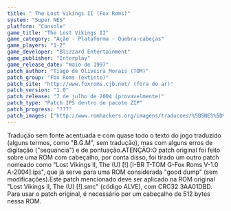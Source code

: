 ```yaml
---
title: " The Lost Vikings II (Fox Roms)"
system: "Super NES"
platform: "Console"
game_title: "The Lost Vikings II"
game_category: "Ação - Plataforma - Quebra-cabeças"
game_players: "1-2"
game_developer: "Blizzard Entertainment"
game_publisher: "Interplay"
game_release_date: "maio de 1997"
patch_author: "Tiago de Oliveira Morais (TOM)"
patch_group: "Fox Roms (extinto)"
patch_site: "http://www.foxroms.cjb.net/ (fora do ar)"
patch_version: "1.0"
patch_release: "7 de julho de 2004 (provavelmente)"
patch_type: "Patch IPS dentro de pacote ZIP"
patch_progress: "???"
patch_images: ["http://www.romhackers.org/imagens/traducoes/%5BSNES%5D%20The%20Lost%20Vikings%20II%20-%20Fox%20Roms%20-%201.png","http://www.romhackers.org/imagens/traducoes/%5BSNES%5D%20The%20Lost%20Vikings%20II%20-%20Fox%20Roms%20-%202.png","http://www.romhackers.org/imagens/traducoes/%5BSNES%5D%20The%20Lost%20Vikings%20II%20-%20Fox%20Roms%20-%203.png"]
---
```

Tradução sem fonte acentuada e com quase todo o texto do jogo traduzido (alguns termos, como "B.G.M", sem tradução), mas com alguns erros de digitação ("sequancia") e de pontuação.ATENÇÃO:O patch original foi feito sobre uma ROM com cabeçalho, por conta disso, foi tirado um outro patch nomeado como "Lost Vikings II, The (U) [!] [I-BR T-TOM G-Fox Roms V-1.0 A-2004].ips", que já serve para uma ROM considerada "good dump" (sem modificações).Este patch mencionado deve ser aplicado na ROM original "Lost Vikings II, The (U) [!].smc" (código ALVE), com CRC32 3AA01DBD. Para usar o patch original, é necessário por um cabeçalho de 512 bytes nessa ROM.